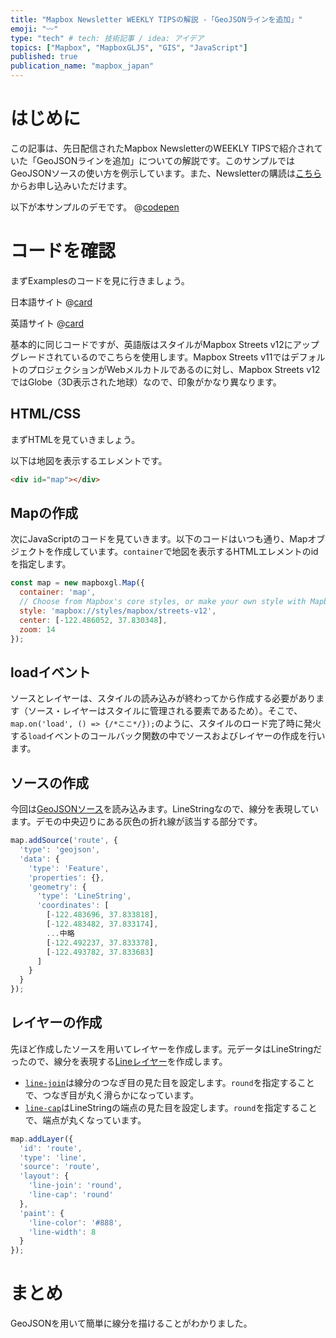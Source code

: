 ```yaml
---
title: "Mapbox Newsletter WEEKLY TIPSの解説 -「GeoJSONラインを追加」"
emoji: "〰"
type: "tech" # tech: 技術記事 / idea: アイデア
topics: ["Mapbox", "MapboxGLJS", "GIS", "JavaScript"]
published: true
publication_name: "mapbox_japan"
---
```


# はじめに

この記事は、先日配信されたMapbox NewsletterのWEEKLY TIPSで紹介されていた「GeoJSONラインを追加」についての解説です。このサンプルではGeoJSONソースの使い方を例示しています。また、Newsletterの購読は[こちら](https://www.mapbox.jp/blog?#:~:text=%E3%83%8B%E3%83%A5%E3%83%BC%E3%82%B9%E3%83%AC%E3%82%BF%E3%83%BC%E3%82%92%E8%B3%BC%E8%AA%AD)からお申し込みいただけます。

以下が本サンプルのデモです。
@[codepen](https://codepen.io/OttyLab/pen/GRbeGqo)


# コードを確認

まずExamplesのコードを見に行きましょう。

日本語サイト
@[card](https://docs.mapbox.com/jp/mapbox-gl-js/example/geojson-line/)

英語サイト
@[card](https://docs.mapbox.com/mapbox-gl-js/example/geojson-line/)

基本的に同じコードですが、英語版はスタイルがMapbox Streets v12にアップグレードされているのでこちらを使用します。Mapbox Streets v11ではデフォルトのプロジェクションがWebメルカトルであるのに対し、Mapbox Streets v12ではGlobe（3D表示された地球）なので、印象がかなり異なります。

## HTML/CSS

まずHTMLを見ていきましょう。

以下は地図を表示するエレメントです。

```HTML
<div id="map"></div>
```

## Mapの作成

次にJavaScriptのコードを見ていきます。以下のコードはいつも通り、Mapオブジェクトを作成しています。`container`で地図を表示するHTMLエレメントのidを指定します。

```JavaScript
const map = new mapboxgl.Map({
  container: 'map',
  // Choose from Mapbox's core styles, or make your own style with Mapbox Studio
  style: 'mapbox://styles/mapbox/streets-v12',
  center: [-122.486052, 37.830348],
  zoom: 14
});
```

## loadイベント
ソースとレイヤーは、スタイルの読み込みが終わってから作成する必要があります（ソース・レイヤーはスタイルに管理される要素であるため）。そこで、`map.on('load', () => {/*ここ*/});`のように、スタイルのロード完了時に発火する`load`イベントのコールバック関数の中でソースおよびレイヤーの作成を行います。

## ソースの作成

今回は[GeoJSONソース](https://docs.mapbox.com/style-spec/reference/sources/#geojson)を読み込みます。LineStringなので、線分を表現しています。デモの中央辺りにある灰色の折れ線が該当する部分です。

```JavaScript
map.addSource('route', {
  'type': 'geojson',
  'data': {
    'type': 'Feature',
    'properties': {},
    'geometry': {
      'type': 'LineString',
      'coordinates': [
        [-122.483696, 37.833818],
        [-122.483482, 37.833174],
        ...中略
        [-122.492237, 37.833378],
        [-122.493782, 37.833683]
      ]
    }
  }
});
```

## レイヤーの作成

先ほど作成したソースを用いてレイヤーを作成します。元データはLineStringだったので、線分を表現する[Lineレイヤー](https://docs.mapbox.com/style-spec/reference/layers/#line)を作成します。

- [`line-join`](https://docs.mapbox.com/style-spec/reference/layers/#layout-line-line-join)は線分のつなぎ目の見た目を設定します。`round`を指定することで、つなぎ目が丸く滑らかになっています。
- [`line-cap`](https://docs.mapbox.com/style-spec/reference/layers/#layout-line-line-cap)はLineStringの端点の見た目を設定します。`round`を指定することで、端点が丸くなっています。

```JavaScript
map.addLayer({
  'id': 'route',
  'type': 'line',
  'source': 'route',
  'layout': {
    'line-join': 'round',
    'line-cap': 'round'
  },
  'paint': {
    'line-color': '#888',
    'line-width': 8
  }
});
```

# まとめ

GeoJSONを用いて簡単に線分を描けることがわかりました。
